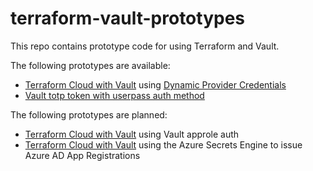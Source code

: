 # terraform-vault-prototypes

This repo contains prototype code for using Terraform and Vault.

The following prototypes are available:

* [Terraform Cloud with Vault](./terraform-vault-dynamic-credentials/README.md) using [Dynamic Provider Credentials](https://developer.hashicorp.com/terraform/cloud-docs/workspaces/dynamic-provider-credentials)
* [Vault totp token with userpass auth method](./terraform-vault-mfa-totp-userpass/README.md)

The following prototypes are planned:

* [Terraform Cloud with Vault](./terraform-vault-approle/README.md) using Vault approle auth
* [Terraform Cloud with Vault](./terraform-vault-azuread-secrets-engine/README.md) using the Azure Secrets Engine to issue Azure AD App Registrations
